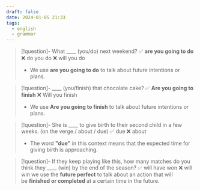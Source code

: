 ```yaml
---
draft: false
date: 2024-01-05 21:33
tags:
  - english
  - grammar
---
```



> [!question]- What \____ (you/do) next weekend?
> ✅ **are you going to do**  ❌ do you do ❌ will you do
> - We use **are you going to do** to talk about future intentions or plans.

> [!question]- \____ (you/finish) that chocolate cake?
> ✅ **Are you going to finish** ❌ Will you finish
> - We use **Are you going to finish** to talk about future intentions or plans.

> [!question]- She is \____ to give birth to their second child in a few weeks. (on the verge / about / due)
> ✅ due ❌ about
> - The word **"due"** in this context means that the expected time for giving birth is approaching.

> [!question]- If they keep playing like this, how many matches do you think they \____ (win) by the end of the season?
> ✅ will have won ❌ will win
> we use the **future perfect** to talk about an action that will be **finished or completed** at a certain time in the future.


